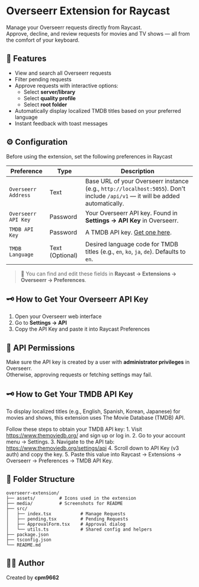 # Overseerr Extension for Raycast

Manage your Overseerr requests directly from Raycast.  
Approve, decline, and review requests for movies and TV shows — all from the comfort of your keyboard.

## 🧩 Features

- View and search all Overseerr requests
- Filter pending requests
- Approve requests with interactive options:
  - Select **server/library**
  - Select **quality profile**
  - Select **root folder**
- Automatically display localized TMDB titles based on your preferred language
- Instant feedback with toast messages

## ⚙️ Configuration

Before using the extension, set the following preferences in Raycast

| Preference | Type | Description |
|-----------|------|-------------|
| `Overseerr Address` | Text | Base URL of your Overseerr instance (e.g., `http://localhost:5055`). Don't include `/api/v1` — it will be added automatically. |
| `Overseerr API Key` | Password | Your Overseerr API key. Found in **Settings → API Key** in Overseerr. |
| `TMDB API Key` | Password | A TMDB API key. [Get one here](https://www.themoviedb.org/settings/api). |
| `TMDB Language` | Text (Optional) | Desired language code for TMDB titles (e.g., `en`, `ko`, `ja`, `de`). Defaults to `en`. |

> 📝 You can find and edit these fields in **Raycast → Extensions → Overseerr → Preferences**.

## 🗝️ How to Get Your Overseerr API Key

1. Open your Overseerr web interface
2. Go to **Settings → API**
3. Copy the API Key and paste it into Raycast Preferences

## 🧪 API Permissions

Make sure the API key is created by a user with **administrator privileges** in Overseerr.  
Otherwise, approving requests or fetching settings may fail.

## 🗝️ How to Get Your TMDB API Key

To display localized titles (e.g., English, Spanish, Korean, Japanese) for movies and shows, this extension uses The Movie Database (TMDB) API.

Follow these steps to obtain your TMDB API key:
	1.	Visit https://www.themoviedb.org/ and sign up or log in.
	2.	Go to your account menu → Settings.
	3.	Navigate to the API tab: https://www.themoviedb.org/settings/api
	4.	Scroll down to API Key (v3 auth) and copy the key.
	5.	Paste this value into Raycast → Extensions → Overseerr → Preferences → TMDB API Key.

## 📂 Folder Structure

```
overseerr-extension/
├── assets/         # Icons used in the extension
├── media/          # Screenshots for README
├── src/
│   ├── index.tsx           # Manage Requests
│   ├── pending.tsx         # Pending Requests
│   ├── ApprovalForm.tsx    # Approval dialog
│   └── utils.ts            # Shared config and helpers
├── package.json
├── tsconfig.json
└── README.md
```
## 🧑‍💻 Author

Created by **cpm9662**

